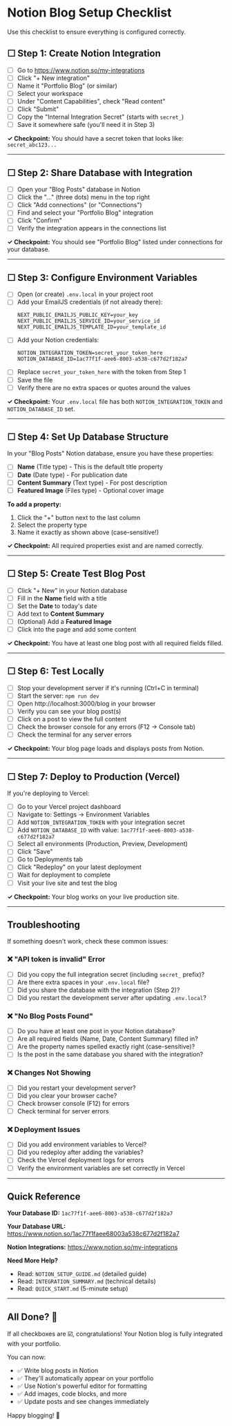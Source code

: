 # Notion Blog Setup Checklist

Use this checklist to ensure everything is configured correctly.

## ☐ Step 1: Create Notion Integration

- [ ] Go to https://www.notion.so/my-integrations
- [ ] Click "+ New integration"
- [ ] Name it "Portfolio Blog" (or similar)
- [ ] Select your workspace
- [ ] Under "Content Capabilities", check "Read content"
- [ ] Click "Submit"
- [ ] Copy the "Internal Integration Secret" (starts with `secret_`)
- [ ] Save it somewhere safe (you'll need it in Step 3)

**✓ Checkpoint:** You should have a secret token that looks like: `secret_abc123...`

---

## ☐ Step 2: Share Database with Integration

- [ ] Open your "Blog Posts" database in Notion
- [ ] Click the "..." (three dots) menu in the top right
- [ ] Click "Add connections" (or "Connections")
- [ ] Find and select your "Portfolio Blog" integration
- [ ] Click "Confirm"
- [ ] Verify the integration appears in the connections list

**✓ Checkpoint:** You should see "Portfolio Blog" listed under connections for your database.

---

## ☐ Step 3: Configure Environment Variables

- [ ] Open (or create) `.env.local` in your project root
- [ ] Add your EmailJS credentials (if not already there):
  ```env
  NEXT_PUBLIC_EMAILJS_PUBLIC_KEY=your_key
  NEXT_PUBLIC_EMAILJS_SERVICE_ID=your_service_id
  NEXT_PUBLIC_EMAILJS_TEMPLATE_ID=your_template_id
  ```
- [ ] Add your Notion credentials:
  ```env
  NOTION_INTEGRATION_TOKEN=secret_your_token_here
  NOTION_DATABASE_ID=1ac77f1f-aee6-8003-a538-c677d2f182a7
  ```
- [ ] Replace `secret_your_token_here` with the token from Step 1
- [ ] Save the file
- [ ] Verify there are no extra spaces or quotes around the values

**✓ Checkpoint:** Your `.env.local` file has both `NOTION_INTEGRATION_TOKEN` and `NOTION_DATABASE_ID` set.

---

## ☐ Step 4: Set Up Database Structure

In your "Blog Posts" Notion database, ensure you have these properties:

- [ ] **Name** (Title type) - This is the default title property
- [ ] **Date** (Date type) - For publication date
- [ ] **Content Summary** (Text type) - For post description
- [ ] **Featured Image** (Files type) - Optional cover image

**To add a property:**
1. Click the "+" button next to the last column
2. Select the property type
3. Name it exactly as shown above (case-sensitive!)

**✓ Checkpoint:** All required properties exist and are named correctly.

---

## ☐ Step 5: Create Test Blog Post

- [ ] Click "+ New" in your Notion database
- [ ] Fill in the **Name** field with a title
- [ ] Set the **Date** to today's date
- [ ] Add text to **Content Summary**
- [ ] (Optional) Add a **Featured Image**
- [ ] Click into the page and add some content

**✓ Checkpoint:** You have at least one blog post with all required fields filled.

---

## ☐ Step 6: Test Locally

- [ ] Stop your development server if it's running (Ctrl+C in terminal)
- [ ] Start the server: `npm run dev`
- [ ] Open http://localhost:3000/blog in your browser
- [ ] Verify you can see your blog post(s)
- [ ] Click on a post to view the full content
- [ ] Check the browser console for any errors (F12 → Console tab)
- [ ] Check the terminal for any server errors

**✓ Checkpoint:** Your blog page loads and displays posts from Notion.

---

## ☐ Step 7: Deploy to Production (Vercel)

If you're deploying to Vercel:

- [ ] Go to your Vercel project dashboard
- [ ] Navigate to: Settings → Environment Variables
- [ ] Add `NOTION_INTEGRATION_TOKEN` with your integration secret
- [ ] Add `NOTION_DATABASE_ID` with value: `1ac77f1f-aee6-8003-a538-c677d2f182a7`
- [ ] Select all environments (Production, Preview, Development)
- [ ] Click "Save"
- [ ] Go to Deployments tab
- [ ] Click "Redeploy" on your latest deployment
- [ ] Wait for deployment to complete
- [ ] Visit your live site and test the blog

**✓ Checkpoint:** Your blog works on your live production site.

---

## Troubleshooting

If something doesn't work, check these common issues:

### ❌ "API token is invalid" Error
- [ ] Did you copy the full integration secret (including `secret_` prefix)?
- [ ] Are there extra spaces in your `.env.local` file?
- [ ] Did you share the database with the integration (Step 2)?
- [ ] Did you restart the development server after updating `.env.local`?

### ❌ "No Blog Posts Found"
- [ ] Do you have at least one post in your Notion database?
- [ ] Are all required fields (Name, Date, Content Summary) filled in?
- [ ] Are the property names spelled exactly right (case-sensitive)?
- [ ] Is the post in the same database you shared with the integration?

### ❌ Changes Not Showing
- [ ] Did you restart your development server?
- [ ] Did you clear your browser cache?
- [ ] Check browser console (F12) for errors
- [ ] Check terminal for server errors

### ❌ Deployment Issues
- [ ] Did you add environment variables to Vercel?
- [ ] Did you redeploy after adding the variables?
- [ ] Check the Vercel deployment logs for errors
- [ ] Verify the environment variables are set correctly in Vercel

---

## Quick Reference

**Your Database ID:** `1ac77f1f-aee6-8003-a538-c677d2f182a7`

**Your Database URL:** https://www.notion.so/1ac77f1faee68003a538c677d2f182a7

**Notion Integrations:** https://www.notion.so/my-integrations

**Need More Help?**
- Read: `NOTION_SETUP_GUIDE.md` (detailed guide)
- Read: `INTEGRATION_SUMMARY.md` (technical details)
- Read: `QUICK_START.md` (5-minute setup)

---

## All Done? 🎉

If all checkboxes are ☑️, congratulations! Your Notion blog is fully integrated with your portfolio.

You can now:
- ✅ Write blog posts in Notion
- ✅ They'll automatically appear on your portfolio
- ✅ Use Notion's powerful editor for formatting
- ✅ Add images, code blocks, and more
- ✅ Update posts and see changes immediately

Happy blogging! 📝

